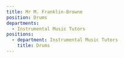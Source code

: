 ```yaml
---
title: Mr M. Franklin-Browne
position: Drums
departments:
  - Instrumental Music Tutors
positions:
  - department: Instrumental Music Tutors
    title: Drums
---
```

